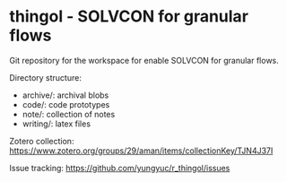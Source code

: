 # thingol - SOLVCON for granular flows

Git repository for the workspace for enable SOLVCON for granular flows.

Directory structure:

* archive/: archival blobs
* code/: code prototypes
* note/: collection of notes
* writing/: latex files

Zotero collection: https://www.zotero.org/groups/29/aman/items/collectionKey/TJN4J37I

Issue tracking: https://github.com/yungyuc/r_thingol/issues